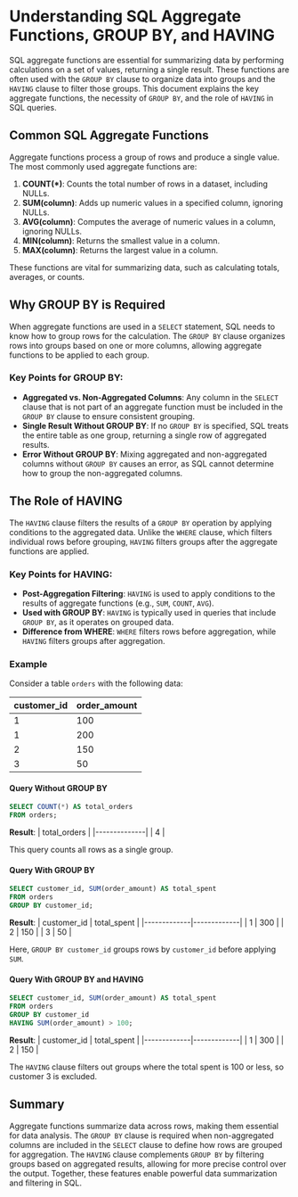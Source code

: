 # Understanding SQL Aggregate Functions, GROUP BY, and HAVING

SQL aggregate functions are essential for summarizing data by performing calculations on a set of values, returning a single result. These functions are often used with the `GROUP BY` clause to organize data into groups and the `HAVING` clause to filter those groups. This document explains the key aggregate functions, the necessity of `GROUP BY`, and the role of `HAVING` in SQL queries.

## Common SQL Aggregate Functions

Aggregate functions process a group of rows and produce a single value. The most commonly used aggregate functions are:

1. **COUNT(\*)**: Counts the total number of rows in a dataset, including NULLs.
2. **SUM(column)**: Adds up numeric values in a specified column, ignoring NULLs.
3. **AVG(column)**: Computes the average of numeric values in a column, ignoring NULLs.
4. **MIN(column)**: Returns the smallest value in a column.
5. **MAX(column)**: Returns the largest value in a column.

These functions are vital for summarizing data, such as calculating totals, averages, or counts.

## Why GROUP BY is Required

When aggregate functions are used in a `SELECT` statement, SQL needs to know how to group rows for the calculation. The `GROUP BY` clause organizes rows into groups based on one or more columns, allowing aggregate functions to be applied to each group.

### Key Points for GROUP BY:
- **Aggregated vs. Non-Aggregated Columns**: Any column in the `SELECT` clause that is not part of an aggregate function must be included in the `GROUP BY` clause to ensure consistent grouping.
- **Single Result Without GROUP BY**: If no `GROUP BY` is specified, SQL treats the entire table as one group, returning a single row of aggregated results.
- **Error Without GROUP BY**: Mixing aggregated and non-aggregated columns without `GROUP BY` causes an error, as SQL cannot determine how to group the non-aggregated columns.

## The Role of HAVING

The `HAVING` clause filters the results of a `GROUP BY` operation by applying conditions to the aggregated data. Unlike the `WHERE` clause, which filters individual rows before grouping, `HAVING` filters groups after the aggregate functions are applied.

### Key Points for HAVING:
- **Post-Aggregation Filtering**: `HAVING` is used to apply conditions to the results of aggregate functions (e.g., `SUM`, `COUNT`, `AVG`).
- **Used with GROUP BY**: `HAVING` is typically used in queries that include `GROUP BY`, as it operates on grouped data.
- **Difference from WHERE**: `WHERE` filters rows before aggregation, while `HAVING` filters groups after aggregation.

### Example

Consider a table `orders` with the following data:

| customer_id | order_amount |
|------------|--------------|
| 1          | 100          |
| 1          | 200          |
| 2          | 150          |
| 3          | 50           |

#### Query Without GROUP BY
```sql
SELECT COUNT(*) AS total_orders
FROM orders;
```

**Result**:
| total_orders |
|--------------|
| 4            |

This query counts all rows as a single group.

#### Query With GROUP BY
```sql
SELECT customer_id, SUM(order_amount) AS total_spent
FROM orders
GROUP BY customer_id;
```

**Result**:
| customer_id | total_spent |
|-------------|-------------|
| 1           | 300         |
| 2           | 150         |
| 3           | 50          |

Here, `GROUP BY customer_id` groups rows by `customer_id` before applying `SUM`.

#### Query With GROUP BY and HAVING
```sql
SELECT customer_id, SUM(order_amount) AS total_spent
FROM orders
GROUP BY customer_id
HAVING SUM(order_amount) > 100;
```

**Result**:
| customer_id | total_spent |
|-------------|-------------|
| 1           | 300         |
| 2           | 150         |

The `HAVING` clause filters out groups where the total spent is 100 or less, so customer 3 is excluded.

## Summary

Aggregate functions summarize data across rows, making them essential for data analysis. The `GROUP BY` clause is required when non-aggregated columns are included in the `SELECT` clause to define how rows are grouped for aggregation. The `HAVING` clause complements `GROUP BY` by filtering groups based on aggregated results, allowing for more precise control over the output. Together, these features enable powerful data summarization and filtering in SQL.
